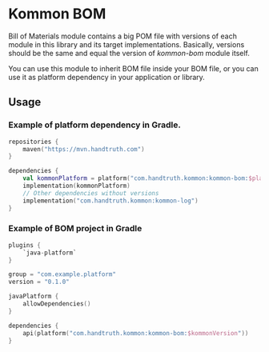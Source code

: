 Kommon BOM
=============================================================

Bill of Materials module contains a big POM file with versions of each module
in this library and its target implementations. Basically, versions should be
the same and equal the version of *kommon-bom* module itself.

You can use this module to inherit BOM file inside your BOM file, or you can
use it as platform dependency in your application or library.

Usage
------------------------------------------------------------

### Example of platform dependency in Gradle.

```kotlin
repositories {
    maven("https://mvn.handtruth.com")
}

dependencies {
    val kommonPlatform = platform("com.handtruth.kommon:kommon-bom:$platformVersion")
    implementation(kommonPlatform)
    // Other dependencies without versions
    implementation("com.handtruth.kommon:kommon-log")
}
```

### Example of BOM project in Gradle

```kotlin
plugins {
    `java-platform`
}

group = "com.example.platform"
version = "0.1.0"

javaPlatform {
    allowDependencies()
}

dependencies {
    api(platform("com.handtruth.kommon:kommon-bom:$kommonVersion"))
}
```

